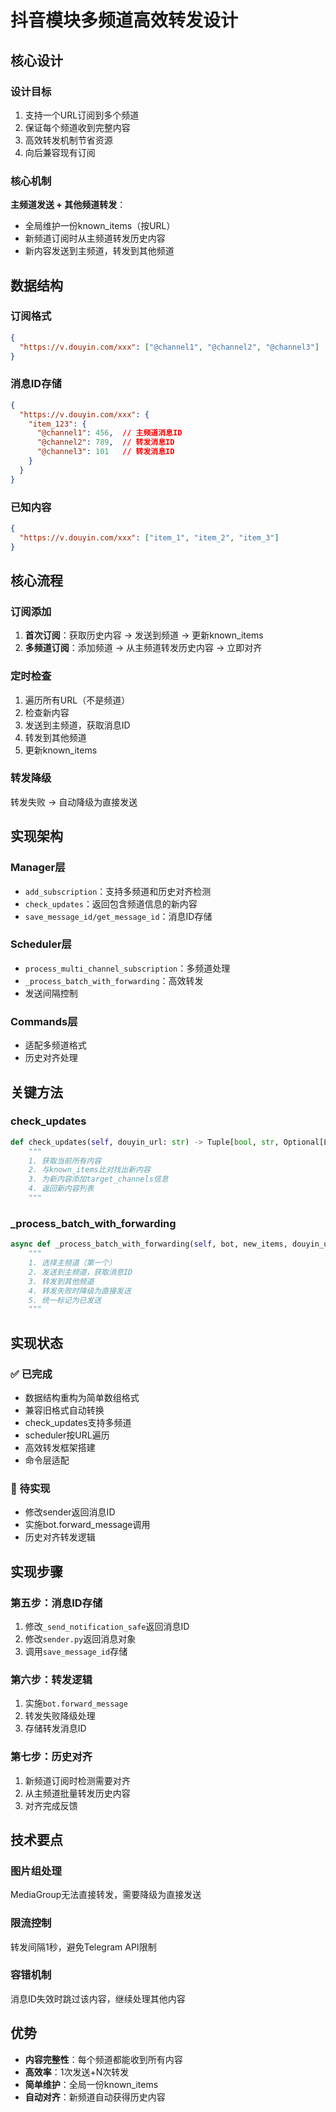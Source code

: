 # 抖音模块多频道高效转发设计

## 核心设计

### 设计目标
1. 支持一个URL订阅到多个频道
2. 保证每个频道收到完整内容
3. 高效转发机制节省资源
4. 向后兼容现有订阅

### 核心机制
**主频道发送 + 其他频道转发**：
- 全局维护一份known_items（按URL）
- 新频道订阅时从主频道转发历史内容
- 新内容发送到主频道，转发到其他频道

## 数据结构

### 订阅格式
```json
{
  "https://v.douyin.com/xxx": ["@channel1", "@channel2", "@channel3"]
}
```

### 消息ID存储
```json
{
  "https://v.douyin.com/xxx": {
    "item_123": {
      "@channel1": 456,  // 主频道消息ID
      "@channel2": 789,  // 转发消息ID
      "@channel3": 101   // 转发消息ID
    }
  }
}
```

### 已知内容
```json
{
  "https://v.douyin.com/xxx": ["item_1", "item_2", "item_3"]
}
```

## 核心流程

### 订阅添加
1. **首次订阅**：获取历史内容 → 发送到频道 → 更新known_items
2. **多频道订阅**：添加频道 → 从主频道转发历史内容 → 立即对齐

### 定时检查
1. 遍历所有URL（不是频道）
2. 检查新内容
3. 发送到主频道，获取消息ID
4. 转发到其他频道
5. 更新known_items

### 转发降级
转发失败 → 自动降级为直接发送

## 实现架构

### Manager层
- `add_subscription`：支持多频道和历史对齐检测
- `check_updates`：返回包含频道信息的新内容
- `save_message_id/get_message_id`：消息ID存储

### Scheduler层
- `process_multi_channel_subscription`：多频道处理
- `_process_batch_with_forwarding`：高效转发
- 发送间隔控制

### Commands层
- 适配多频道格式
- 历史对齐处理

## 关键方法

### check_updates
```python
def check_updates(self, douyin_url: str) -> Tuple[bool, str, Optional[List[Dict]]]:
    """
    1. 获取当前所有内容
    2. 与known_items比对找出新内容
    3. 为新内容添加target_channels信息
    4. 返回新内容列表
    """
```

### _process_batch_with_forwarding
```python
async def _process_batch_with_forwarding(self, bot, new_items, douyin_url, target_channels):
    """
    1. 选择主频道（第一个）
    2. 发送到主频道，获取消息ID
    3. 转发到其他频道
    4. 转发失败时降级为直接发送
    5. 统一标记为已发送
    """
```

## 实现状态

### ✅ 已完成
- 数据结构重构为简单数组格式
- 兼容旧格式自动转换
- check_updates支持多频道
- scheduler按URL遍历
- 高效转发框架搭建
- 命令层适配

### 🚧 待实现
- 修改sender返回消息ID
- 实施bot.forward_message调用
- 历史对齐转发逻辑

## 实现步骤

### 第五步：消息ID存储
1. 修改`_send_notification_safe`返回消息ID
2. 修改`sender.py`返回消息对象
3. 调用`save_message_id`存储

### 第六步：转发逻辑
1. 实施`bot.forward_message`
2. 转发失败降级处理
3. 存储转发消息ID

### 第七步：历史对齐
1. 新频道订阅时检测需要对齐
2. 从主频道批量转发历史内容
3. 对齐完成反馈

## 技术要点

### 图片组处理
MediaGroup无法直接转发，需要降级为直接发送

### 限流控制
转发间隔1秒，避免Telegram API限制

### 容错机制
消息ID失效时跳过该内容，继续处理其他内容

## 优势

- **内容完整性**：每个频道都能收到所有内容
- **高效率**：1次发送+N次转发
- **简单维护**：全局一份known_items
- **自动对齐**：新频道自动获得历史内容 